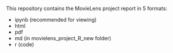 This repository contains the MovieLens project report in 5 formats:

- ipynb (recommended for viewing)
- html
- pdf
- md (in movielens_project_R_new folder)
- r (code)
